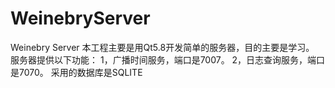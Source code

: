 # WeinebryServer
Weinebry Server
本工程主要是用Qt5.8开发简单的服务器，目的主要是学习。
服务器提供以下功能：
1，广播时间服务，端口是7007。
2，日志查询服务，端口是7070。
采用的数据库是SQLITE
